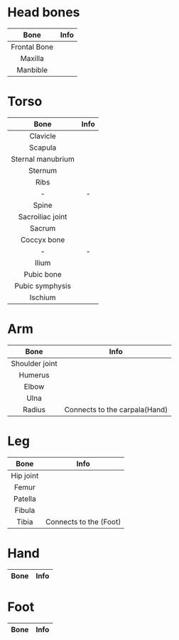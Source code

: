 # Head bones
|Bone|Info
|:-:|:-:
|Frontal Bone|
|Maxilla|
|Manbible|

# Torso
|Bone|Info
|:-:|:-:
|Clavicle|
|Scapula|
|Sternal manubrium|
|Sternum|
|Ribs|
|-|-
|Spine|
|Sacroiliac joint|
|Sacrum|
|Coccyx bone|
|-|-
|Ilium|
|Pubic bone|
|Pubic symphysis|
|Ischium|



# Arm
|Bone|Info
|:-:|:-:
|Shoulder joint|
|Humerus|
|Elbow|
|Ulna|
|Radius|Connects to the carpala(Hand)

# Leg
|Bone|Info
|:-:|:-:
|Hip joint|
|Femur|
|Patella|
|Fibula|
|Tibia|Connects to the (Foot)

# Hand
|Bone|Info
|:-:|:-:

# Foot
|Bone|Info
|:-:|:-:
